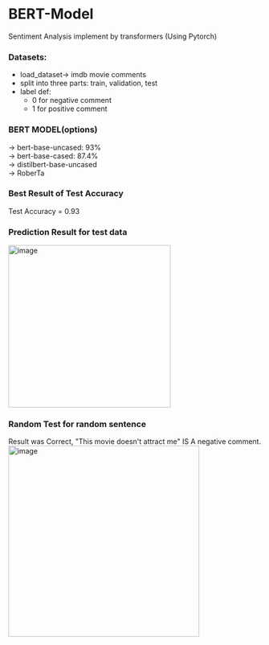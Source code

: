# BERT-Model
Sentiment Analysis implement by transformers (Using Pytorch)

### Datasets:
  - load_dataset-> imdb movie comments
  - split into three parts: train, validation, test
  - label def: 
    - 0 for negative comment
    - 1 for positive comment
### BERT MODEL(options)
-> bert-base-uncased: 93% </br>
-> bert-base-cased: 87.4% </br>
-> distilbert-base-uncased </br>
-> RoberTa

### Best Result of Test Accuracy
Test Accuracy = 0.93

### Prediction Result for test data
<img width="323" alt="image" src="https://user-images.githubusercontent.com/92381825/235470773-6269960d-6656-468d-ba7b-fedd03d69c52.png">

### Random Test for random sentence
Result was Correct, "This movie doesn't attract me" IS A negative comment. </br>
<img width="380" alt="image" src="https://user-images.githubusercontent.com/92381825/235471184-d52e2fb2-2545-412b-b076-dbd12516c41a.png">

